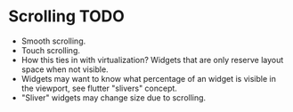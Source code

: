 # Scrolling TODO

* Smooth scrolling.
* Touch scrolling.
* How this ties in with virtualization? Widgets that are only reserve layout space when not visible.
* Widgets may want to know what percentage of an widget is visible in the viewport, see flutter "slivers" concept.
* "Sliver" widgets may change size due to scrolling.